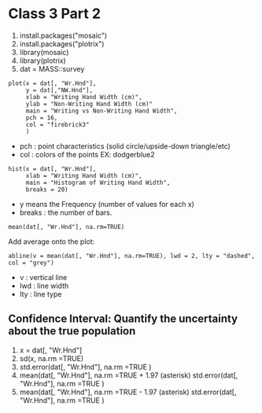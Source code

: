 # Class 3 Part 2
1. install.packages("mosaic")
2. install.packages("plotrix")
3. library(mosaic)
4. library(plotrix)
5. dat = MASS::survey
```
plot(x = dat[, "Wr.Hnd"], 
     y = dat[,"NW.Hnd"], 
     xlab = "Writing Hand Width (cm)",
     ylab = "Non-Writing Hand Width (cm)"
     main = "Writing vs Non-Writing Hand Width",
     pch = 16, 
     col = "firebrick3"
     )
```
+ pch : point characteristics (solid circle/upside-down triangle/etc)
+ col : colors of the points EX: dodgerblue2

```
hist(x = dat[, "Wr.Hnd"], 
     xlab = "Writing Hand Width (cm)",
     main = "Histogram of Writing Hand Width",
     breaks = 20)
```
+ y means the Frequency (number of values for each x)
+ breaks : the number of bars.

```
mean(dat[, "Wr.Hnd"], na.rm=TRUE)
```
Add average onto the plot: 
```
abline(v = mean(dat[, "Wr.Hnd"], na.rm=TRUE), lwd = 2, lty = "dashed", col = "grey")
```
+ v : vertical line
+ lwd : line width 
+ lty : line type

## Confidence Interval: Quantify the uncertainty about the true population
1. x = dat[, "Wr.Hnd"]
2. sd(x, na.rm =TRUE)
3. std.error(dat[, "Wr.Hnd"], na.rm =TRUE )
4. mean(dat[, "Wr.Hnd"], na.rm =TRUE + 1.97 (asterisk) std.error(dat[, "Wr.Hnd"], na.rm =TRUE )
5. mean(dat[, "Wr.Hnd"], na.rm =TRUE - 1.97 (asterisk) std.error(dat[, "Wr.Hnd"], na.rm =TRUE )


